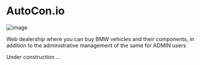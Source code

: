 # AutoCon.io

![image](https://github.com/robmab/AutoCon.io/assets/56076087/61a62238-2520-4612-8002-d5ae36903fce)

Web dealership where you can buy BMW vehicles and their components, in addition to the administrative management of the same for ADMIN users

Under construction ...
